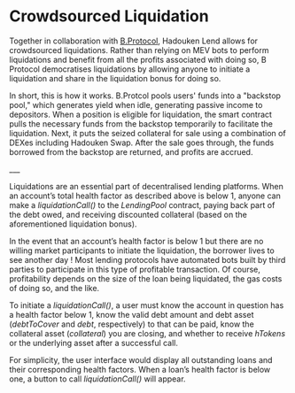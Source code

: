 # Crowdsourced Liquidation

Together in collaboration with [B.Protocol](https://bprotocol.org/), Hadouken Lend allows for crowdsourced liquidations. Rather than relying on MEV bots to  perform liquidations and benefit from all the profits associated with doing so, B Protocol democratises liquidations by allowing anyone to initiate a liquidation and share in the liquidation bonus for doing so.

In short, this is how it works. B.Protcol pools users' funds into a "backstop pool," which generates yield when idle, generating passive income to depositors. When a position is eligible for liquidation, the smart contract pulls the necessary funds from the backstop temporarily to facilitate the liquidation. Next, it puts the seized collateral for sale using a combination of DEXes including Hadouken Swap. After the sale goes through, the funds borrowed from the backstop are returned, and profits are accrued.

\_\_\_

Liquidations are an essential part of decentralised lending platforms. When an account’s total health factor as described above is below 1, anyone can make a _liquidationCall()_ to the _LendingPool_ contract, paying back part of the debt owed, and receiving discounted collateral (based on the aforementioned liquidation bonus).

In the event that an account’s health factor is below 1 but there are no willing market participants to initiate the liquidation, the borrower lives to see another day ! Most lending protocols have automated bots built by third parties to participate in this type of profitable transaction. Of course, profitability depends on the size of the loan being liquidated, the gas costs of doing so, and the like.

To initiate a _liquidationCall()_, a user must know the account in question has a health factor below 1, know the valid debt amount and debt asset (_debtToCover_ and _debt_, respectively) to that can be paid, know the collateral asset (_collateral_) you are closing, and whether to receive _hTokens_ or the underlying asset after a successful call.

For simplicity, the user interface would display all outstanding loans and their corresponding health factors. When a loan’s health factor is below one, a button to call _liquidationCall()_ will appear.
